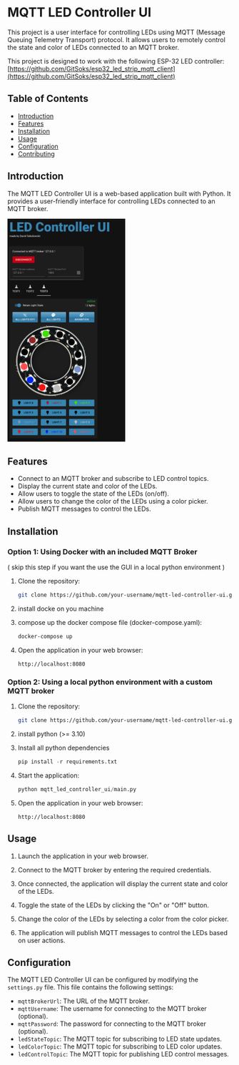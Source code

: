 # MQTT LED Controller UI

This project is a user interface for controlling LEDs using MQTT (Message Queuing Telemetry Transport) protocol. It allows users to remotely control the state and color of LEDs connected to an MQTT broker.

This project is designed to work with the following ESP-32 LED controller:
[https://github.com/GitSoks/esp32_led_strip_mqtt_client](https://github.com/GitSoks/esp32_led_strip_mqtt_client)

## Table of Contents

- [Introduction](#introduction)
- [Features](#features)
- [Installation](#installation)
- [Usage](#usage)
- [Configuration](#configuration)
- [Contributing](#contributing)

## Introduction

The MQTT LED Controller UI is a web-based application built with Python. It provides a user-friendly interface for controlling LEDs connected to an MQTT broker.

<img src="img/gui_readme_showcase.png" alt="GUI Readme Showcase" height="500">

## Features

- Connect to an MQTT broker and subscribe to LED control topics.
- Display the current state and color of the LEDs.
- Allow users to toggle the state of the LEDs (on/off).
- Allow users to change the color of the LEDs using a color picker.
- Publish MQTT messages to control the LEDs.

## Installation


### Option 1: Using Docker with an included MQTT Broker 
( skip this step if you want the use the GUI in a local python environment )

1. Clone the repository:

    ```bash
    git clone https://github.com/your-username/mqtt-led-controller-ui.git
    ```


2. install docke on you machine

3. compose up the docker compose file (docker-compose.yaml):

    ```bash
    docker-compose up
    ```

4. Open the application in your web browser:

    ```
    http://localhost:8080
    ```

### Option 2: Using a local python environment with a custom MQTT broker

1. Clone the repository:

    ```bash
    git clone https://github.com/your-username/mqtt-led-controller-ui.git
    ```


2. install python (>= 3.10)


3. Install all python dependencies

    ```python
    pip install -r requirements.txt
    ```


4. Start the application:

    ```python
    python mqtt_led_controller_ui/main.py
    ```

5. Open the application in your web browser:

    ```
    http://localhost:8080
    ```

## Usage

1. Launch the application in your web browser.

2. Connect to the MQTT broker by entering the required credentials.

3. Once connected, the application will display the current state and color of the LEDs.

4. Toggle the state of the LEDs by clicking the "On" or "Off" button.

5. Change the color of the LEDs by selecting a color from the color picker.

6. The application will publish MQTT messages to control the LEDs based on user actions.

## Configuration

The MQTT LED Controller UI can be configured by modifying the `settings.py` file. This file contains the following settings:

- `mqttBrokerUrl`: The URL of the MQTT broker.
- `mqttUsername`: The username for connecting to the MQTT broker (optional).
- `mqttPassword`: The password for connecting to the MQTT broker (optional).
- `ledStateTopic`: The MQTT topic for subscribing to LED state updates.
- `ledColorTopic`: The MQTT topic for subscribing to LED color updates.
- `ledControlTopic`: The MQTT topic for publishing LED control messages.
